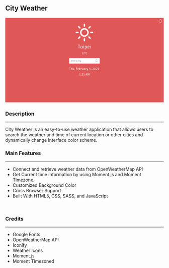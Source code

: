## City Weather

[![demo](demo.png)](https://kaorihata.github.io/CityWeather/)
<br>

### Description
---
City Weather is an easy-to-use weather application that allows users to search the weather and time of current location or other cities and dynamically change interface color scheme.
<br>

### Main Features
---
- Connect and retrieve weather data from OpenWeatherMap API
- Get Current time information by using Moment.js and Moment Timezone.
- Customized Background Color
- Cross Browser Support
- Built With HTML5, CSS, SASS, and JavaScript
<br>

### Credits
---
- Google Fonts
- OpenWeatherMap API
- Iconify
- Weather Icons
- Moment.js
- Moment Timezoned
